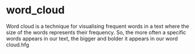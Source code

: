 # word_cloud
Word cloud is a technique for visualising frequent words in a text where the size of the words represents their frequency.
So, the more often a specific words appears in our text, the bigger and bolder it appears in our word cloud.hfg
